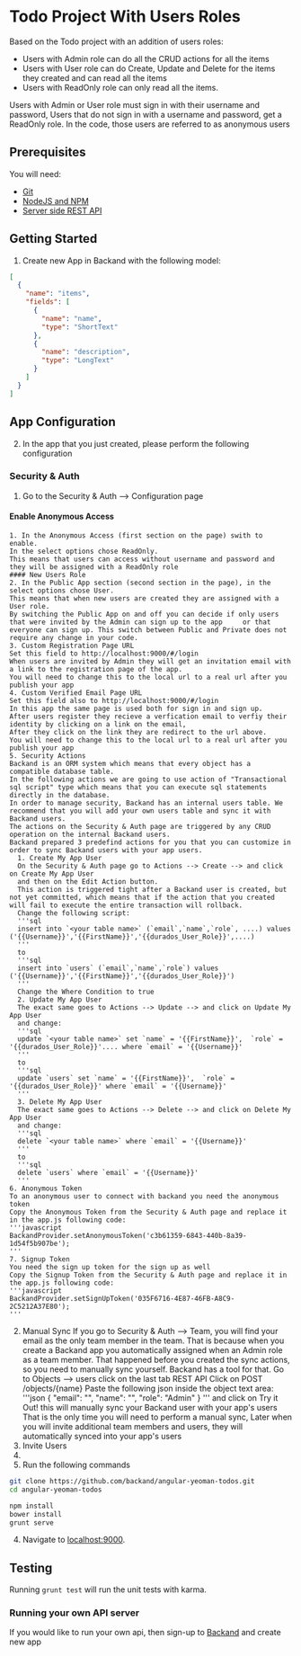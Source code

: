 # Todo Project With Users Roles
Based on the Todo project with an addition of users roles:
* Users with Admin role can do all the CRUD actions for all the items
* Users with User role can do Create, Update and Delete for the items they created and can read all the items
* Users with ReadOnly role can only read all the items.

Users with Admin or User role must sign in with their username and password,
Users that do not sign in with a username and password, get a ReadOnly role.
In the code, those users are referred to as anonymous users

## Prerequisites
You will need:
* [Git](http://git-scm.com/)
* [NodeJS and NPM](https://gist.github.com/isaacs/579814)
* [Server side REST API](https://www.backand.com)

## Getting Started
1. Create new App in Backand with the following model:

  ```json
  [
    {
      "name": "items",
      "fields": [
        {
          "name": "name",
          "type": "ShortText"
        },
        {
          "name": "description",
          "type": "LongText"
        }
      ]
    }
  ]
  ```
  

## App Configuration
2. In the app that you just created, please perform the following configuration 
### Security & Auth 
  1. Go to the Security & Auth --> Configuration page
  #### Enable Anonymous Access 
    1. In the Anonymous Access (first section on the page) swith to enable.
    In the select options chose ReadOnly.
    This means that users can access without username and password and they will be assigned with a ReadOnly role
    #### New Users Role 
    2. In the Public App section (second section in the page), in the select options chose User.
    This means that when new users are created they are assigned with a User role.
    By switching the Public App on and off you can decide if only users that were invited by the Admin can sign up to the app     or that everyone can sign up. This switch between Public and Private does not require any change in your code.
    3. Custom Registration Page URL
    Set this field to http://localhost:9000/#/login
    When users are invited by Admin they will get an invitation email with a link to the registration page of the app.
    You will need to change this to the local url to a real url after you publish your app  
    4. Custom Verified Email Page URL
    Set this field also to http://localhost:9000/#/login
    In this app the same page is used both for sign in and sign up.
    After users register they recieve a verfication email to verfiy their identity by clicking on a link on the email, 
    After they click on the link they are redirect to the url above.
    You will need to change this to the local url to a real url after you publish your app  
    5. Security Actions
    Backand is an ORM system which means that every object has a compatible database table.
    In the following actions we are going to use action of "Transactional sql script" type which means that you can execute sql statements directly in the database. 
    In order to manage security, Backand has an internal users table. We recommend that you will add your own users table and sync it with Backand users.
    The actions on the Security & Auth page are triggered by any CRUD operation on the internal Backand users.
    Backand prepared 3 predefind actions for you that you can customize in order to sync Backand users with your app users.
      1. Create My App User
      On the Security & Auth page go to Actions --> Create --> and click on Create My App User
      and then on the Edit Action button.
      This action is triggered tight after a Backand user is created, but not yet committed, which means that if the action that you created will fail to execute the entire transaction will rollback.
      Change the following script: 
      '''sql
      insert into `<your table name>` (`email`,`name`,`role`, ....) values ('{{Username}}','{{FirstName}}','{{durados_User_Role}}',....) 
      '''
      to
      '''sql
      insert into `users` (`email`,`name`,`role`) values ('{{Username}}','{{FirstName}}','{{durados_User_Role}}') 
      '''
      Change the Where Condition to true
      2. Update My App User
      The exact same goes to Actions --> Update --> and click on Update My App User
      and change:
      '''sql
      update `<your table name>` set `name` = '{{FirstName}}',  `role` = '{{durados_User_Role}}'.... where `email` = '{{Username}}'
      '''
      to
      '''sql
      update `users` set `name` = '{{FirstName}}',  `role` = '{{durados_User_Role}}' where `email` = '{{Username}}'
      '''
      3. Delete My App User
      The exact same goes to Actions --> Delete --> and click on Delete My App User
      and change:
      '''sql
      delete `<your table name>` where `email` = '{{Username}}'
      '''
      to
      '''sql
      delete `users` where `email` = '{{Username}}'
      '''
    6. Anonymous Token
    To an anonymous user to connect with backand you need the anonymous token
    Copy the Anonymous Token from the Security & Auth page and replace it in the app.js following code:
    '''javascript
    BackandProvider.setAnonymousToken('c3b61359-6843-440b-8a39-1d54f5b907be');
    '''
    7. Signup Token
    You need the sign up token for the sign up as well
    Copy the Signup Token from the Security & Auth page and replace it in the app.js following code:
    '''javascript
    BackandProvider.setSignUpToken('035F6716-4E87-46FB-A8C9-2C5212A37E80');
    '''
  2. Manual Sync
  If you go to Security & Auth --> Team, you will find your email as the only team member in the team.
  That is because when you create a Backand app you automatically assigned when an Admin role as a team member.
  That happened before you created the sync actions, so you need to manually sync yourself.
  Backand has a tool for that.
  Go to Objects --> users click on the last tab REST API
  Click on POST /objects/{name}
  Paste the following json inside the object text area:
  '''json
  {
  "email": "<your email>",
  "name": "<your name>",
  "role": "Admin"
  }
  '''
  and click on Try it Out!
  this will manually sync your Backand user with your app's users
  That is the only time you will need to perform a manual sync,
  Later when you will invite additional team members and users, they will automatically synced into your app's users
  3. Invite Users
  4.
3. Run the following commands

  ```bash
  git clone https://github.com/backand/angular-yeoman-todos.git
  cd angular-yeoman-todos

  npm install
  bower install
  grunt serve
  ```

4. Navigate to [localhost:9000](http://localhost:9000).


## Testing

Running `grunt test` will run the unit tests with karma.

### Running your own API server

If you would like to run your own api, then sign-up to [Backand](https://wwww.backand.com) and create new app

